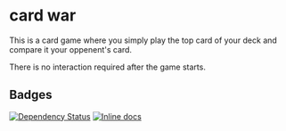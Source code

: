# card war
This is a card game where you simply play the top card of your deck and compare it your oppenent's card.

There is no interaction required after the game starts.
## Badges
[![Dependency Status](https://gemnasium.com/Zrp200/card_war.svg)](https://gemnasium.com/Zrp200/card_war)
[![Inline docs](http://inch-ci.org/github/zrp200/war.png?branch=master)](http://inch-ci.org/github/zrp200/war)
